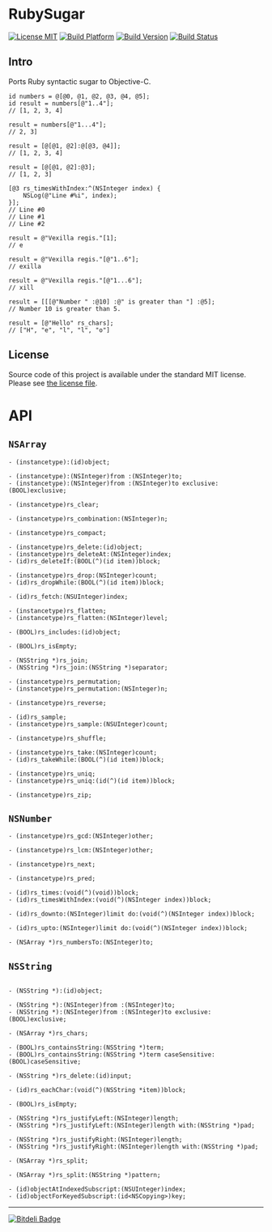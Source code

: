 # RubySugar

[![License MIT](https://go-shields.herokuapp.com/license-MIT-blue.png)](https://github.com/michalkonturek/RubySugar/blob/master/LICENSE)
[![Build Platform](https://cocoapod-badges.herokuapp.com/p/RubySugar/badge.png)](https://github.com/michalkonturek/RubySugar)
[![Build Version](https://cocoapod-badges.herokuapp.com/v/RubySugar/badge.png)](https://github.com/michalkonturek/RubySugar)
[![Build Status](https://travis-ci.org/michalkonturek/RubySugar.png?branch=master)](https://travis-ci.org/michalkonturek/RubySugar)

## Intro

Ports Ruby syntactic sugar to Objective-C.

```obj-c
id numbers = @[@0, @1, @2, @3, @4, @5];
id result = numbers[@"1..4"];
// [1, 2, 3, 4]

result = numbers[@"1...4"];
// 2, 3]

result = [@[@1, @2]:@[@3, @4]];
// [1, 2, 3, 4]

result = [@[@1, @2]:@3];
// [1, 2, 3]

[@3 rs_timesWithIndex:^(NSInteger index) {
    NSLog(@"Line #%i", index);
}];
// Line #0
// Line #1
// Line #2

result = @"Vexilla regis."[1];
// e

result = @"Vexilla regis."[@"1..6"];
// exilla

result = @"Vexilla regis."[@"1...6"];
// xill

result = [[[@"Number " :@10] :@" is greater than "] :@5];
// Number 10 is greater than 5.

result = [@"Hello" rs_chars];
// ["H", "e", "l", "l", "o"]
```

## License

Source code of this project is available under the standard MIT license. Please see [the license file][LICENSE].

[PODS]:http://cocoapods.org/
[LICENSE]:https://github.com/michalkonturek/RubySugar/blob/master/LICENSE

# API

## `NSArray`

```obj-c
- (instancetype):(id)object;

- (instancetype):(NSInteger)from :(NSInteger)to;
- (instancetype):(NSInteger)from :(NSInteger)to exclusive:(BOOL)exclusive;

- (instancetype)rs_clear;

- (instancetype)rs_combination:(NSInteger)n;

- (instancetype)rs_compact;

- (instancetype)rs_delete:(id)object;
- (instancetype)rs_deleteAt:(NSInteger)index;
- (id)rs_deleteIf:(BOOL(^)(id item))block;

- (instancetype)rs_drop:(NSInteger)count;
- (id)rs_dropWhile:(BOOL(^)(id item))block;

- (id)rs_fetch:(NSUInteger)index;

- (instancetype)rs_flatten;
- (instancetype)rs_flatten:(NSInteger)level;

- (BOOL)rs_includes:(id)object;

- (BOOL)rs_isEmpty;

- (NSString *)rs_join;
- (NSString *)rs_join:(NSString *)separator;

- (instancetype)rs_permutation;
- (instancetype)rs_permutation:(NSInteger)n;

- (instancetype)rs_reverse;

- (id)rs_sample;
- (instancetype)rs_sample:(NSUInteger)count;

- (instancetype)rs_shuffle;

- (instancetype)rs_take:(NSInteger)count;
- (id)rs_takeWhile:(BOOL(^)(id item))block;

- (instancetype)rs_uniq;
- (instancetype)rs_uniq:(id(^)(id item))block;

- (instancetype)rs_zip;

```


## `NSNumber`

 
```objc
- (instancetype)rs_gcd:(NSInteger)other;

- (instancetype)rs_lcm:(NSInteger)other;

- (instancetype)rs_next;

- (instancetype)rs_pred;

- (id)rs_times:(void(^)(void))block;
- (id)rs_timesWithIndex:(void(^)(NSInteger index))block;

- (id)rs_downto:(NSInteger)limit do:(void(^)(NSInteger index))block;

- (id)rs_upto:(NSInteger)limit do:(void(^)(NSInteger index))block;

- (NSArray *)rs_numbersTo:(NSInteger)to;
```

## `NSString`

```obj-c

- (NSString *):(id)object;

- (NSString *):(NSInteger)from :(NSInteger)to;
- (NSString *):(NSInteger)from :(NSInteger)to exclusive:(BOOL)exclusive;

- (NSArray *)rs_chars;

- (BOOL)rs_containsString:(NSString *)term;
- (BOOL)rs_containsString:(NSString *)term caseSensitive:(BOOL)caseSensitive;

- (NSString *)rs_delete:(id)input;

- (id)rs_eachChar:(void(^)(NSString *item))block;

- (BOOL)rs_isEmpty;

- (NSString *)rs_justifyLeft:(NSInteger)length;
- (NSString *)rs_justifyLeft:(NSInteger)length with:(NSString *)pad;

- (NSString *)rs_justifyRight:(NSInteger)length;
- (NSString *)rs_justifyRight:(NSInteger)length with:(NSString *)pad;

- (NSArray *)rs_split;

- (NSArray *)rs_split:(NSString *)pattern;

- (id)objectAtIndexedSubscript:(NSUInteger)index;
- (id)objectForKeyedSubscript:(id<NSCopying>)key;
```


- - -

[![Bitdeli Badge](https://d2weczhvl823v0.cloudfront.net/michalkonturek/rubysugar/trend.png)](https://bitdeli.com/free "Bitdeli Badge")
